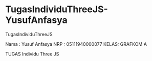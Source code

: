 # TugasIndividuThreeJS-YusufAnfasya
TugasIndividuThreeJS

Nama : Yusuf Anfasya
NRP  : 05111940000077
KELAS: GRAFKOM A

TUGAS Individu Three JS
